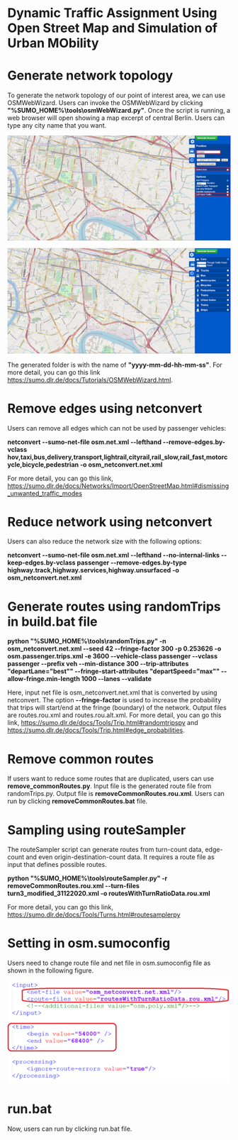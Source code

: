 # Dynamic Traffic Assignment Using Open Street Map and Simulation of Urban MObility</strong>

Generate network topology
=============================================================================
To generate the network topology of our point of interest area, we can use OSMWebWizard. Users can invoke the OSMWebWizard by clicking **"%SUMO_HOME%\tools\osmWebWizard.py"**. Once the script is running, a web browser will open showing a map excerpt of central Berlin. Users can type any city name that you want.

![alt text](osmBangkok_1.PNG)

![alt text](osmBangkok_2.PNG)

The generated folder is with the name of **"yyyy-mm-dd-hh-mm-ss"**. For more detail, you can go this link https://sumo.dlr.de/docs/Tutorials/OSMWebWizard.html.

Remove edges using netconvert
=============================================================================
Users can remove all edges which can not be used by passenger vehicles: 

**netconvert --sumo-net-file osm.net.xml --lefthand --remove-edges.by-vclass hov,taxi,bus,delivery,transport,lightrail,cityrail,rail_slow,rail_fast,motorcycle,bicycle,pedestrian -o osm_netconvert.net.xml**

For more detail, you can go this link, https://sumo.dlr.de/docs/Networks/Import/OpenStreetMap.html#dismissing_unwanted_traffic_modes

Reduce network using netconvert
=============================================================================
Users can also reduce the network size with the following options:

**netconvert --sumo-net-file osm.net.xml --lefthand --no-internal-links --keep-edges.by-vclass passenger --remove-edges.by-type highway.track,highway.services,highway.unsurfaced -o osm_netconvert.net.xml**

Generate routes using randomTrips in build.bat file
=============================================================================
**python "%SUMO_HOME%\tools\randomTrips.py" -n osm_netconvert.net.xml --seed 42 --fringe-factor 300 -p 0.253626 -o osm.passenger.trips.xml -e 3600 --vehicle-class passenger --vclass passenger --prefix veh --min-distance 300 --trip-attributes "departLane=\"best\"" --fringe-start-attributes "departSpeed=\"max\"" --allow-fringe.min-length 1000 --lanes --validate**

Here, input net file is osm_netconvert.net.xml that is converted by using netconvert. The option **--fringe-factor** is used to increase the probability that trips will start/end at the fringe (boundary) of the network. Output files are routes.rou.xml and routes.rou.alt.xml. For more detail, you can go this link, https://sumo.dlr.de/docs/Tools/Trip.html#randomtripspy and https://sumo.dlr.de/docs/Tools/Trip.html#edge_probabilities.

Remove common routes
=============================================================================
If users want to reduce some routes that are duplicated, users can use **remove_commonRoutes.py**. Input file is the generated route file from randomTrips.py.
Output file is **removeCommonRoutes.rou.xml**. Users can run by clicking **removeCommonRoutes.bat** file.

Sampling using routeSampler
=============================================================================
The routeSampler script can generate routes from turn-count data, edge-count and even origin-destination-count data. It requires a route file as input that defines possible routes.

**python "%SUMO_HOME%\tools\routeSampler.py" -r removeCommonRoutes.rou.xml --turn-files turn3_modified_31122020.xml -o routesWithTurnRatioData.rou.xml**

For more detail, you can go this link, https://sumo.dlr.de/docs/Tools/Turns.html#routesamplerpy

Setting in osm.sumoconfig
=============================================================================
Users need to change route file and net file in osm.sumoconfig file as shown in the following figure.

![alt text](setting_in_sumoconfig.PNG)

run.bat
=============================================================================
Now, users can run by clicking run.bat file.
